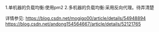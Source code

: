 1.单机器的负载均衡:使用pm2
2.多机器的负载均衡:采用反向代理。待弄清楚


详情参见:
  https://blog.csdn.net/mogigo00/article/details/54948894
  https://blog.csdn.net/andong154564667/article/details/52121765